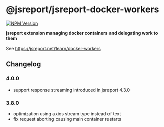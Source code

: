 # @jsreport/jsreport-docker-workers
[![NPM Version](http://img.shields.io/npm/v/@jsreport/jsreport-docker-workers.svg?style=flat-square)](https://npmjs.com/package/@jsreport/jsreport-docker-workers)

**jsreport extension managing docker containers and delegating work to them**

See https://jsreport.net/learn/docker-workers

## Changelog

### 4.0.0

- support response streaming introduced in jsreport 4.3.0

### 3.8.0

- optimization using axios stream type instead of text
- fix request aborting causing main container restarts

